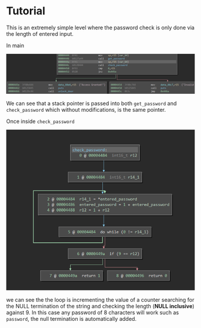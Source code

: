 # Tutorial

This is an extremely simple level where the password check is only done via the length of entered input.

In main

![](images/stack.PNG) 

We can see that a stack pointer is passed into both `get_password` and `check_password` which without modifications, is the same pointer.

Once inside `check_password` 

![](images/password_check.PNG) 

we can see the the loop is incrementing the value of a counter searching for the NULL termination of the string and checking the length (**NULL inclusive**) against 9. In this case any password of 8 characters will work such as `password`, the null termination is automatically added.